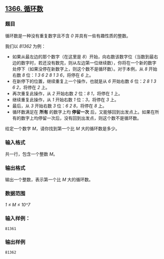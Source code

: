 ## [1366. 循环数](https://www.acwing.com/problem/content/1368/)

### 题目

循环数是一种没有重复数字且不含 *0* 并具有一些有趣性质的整数。

我们以 *81362* 为例：

- 如果从最左边的那个数字（在这里是 *8*）开始，向右数该数字位（当数到最右边的数字时，若还没有数完，则从左边第一位继续数），你将在一个新的数字处停下（如果没停在新数字上，则这个数不是循环数）。对于本例，从 *8* 开始右数 *8* 位：*1* *3* *6* *2* *8* *1* *3* *6*，将停在 *6* 上。
- 在新停下的位置，继续重复上一个操作，也就是从 *6* 开始右数 *6* 位：*2* *8* *1* *3* *6* *2*，将停在 *2* 上。
- 再次重复此操作，从 *2* 开始右数 *2* 位：*8* *1*，将停在 *1* 上。
- 继续重复此操作，从 *1* 开始右数 *1* 位：*3*，将停在 *3* 上。
- 最后，从 *3* 开始右数 *3* 位：*6* *2* *8*，将停在 *8* 上。
- 循环数满足在 **所有** 的数字上均 **停留一次** 后，又能够回到出发点上。如果在所有的数字上均停留一次后，没有回到出发点，则这个数不是循环数。

给定一个数字 *M*，请你找到第一个比 *M* 大的循环数是多少。

### 输入格式

共一行，包含一个整数 *M*。

### 输出格式

输出一个整数，表示第一个比 *M* 大的循环数。

### 数据范围

*1 ≤ M ≤ 10^7*

### 输入样例：

```
81361
```

### 输出样例

```
81362
```
